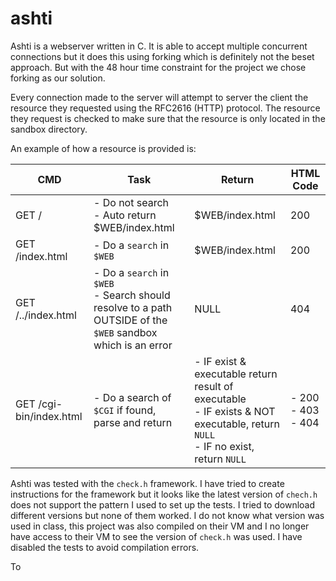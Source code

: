 # ashti

Ashti is a webserver written in C. It is able to accept multiple concurrent connections
but it does this using forking which is definitely not the beset approach. But 
with the 48 hour time constraint for the project we chose forking as our solution.

Every connection made to the server will attempt to server the client the resource
they requested using the RFC2616 (HTTP) protocol. The resource they request is checked
to make sure that the resource is only located in the sandbox directory. 

An example of how a resource is provided is: 

| CMD                     | Task                                                                                                              | Return                                                                                                                                   | HTML Code                      |
|-------------------------|-------------------------------------------------------------------------------------------------------------------|------------------------------------------------------------------------------------------------------------------------------------------|--------------------------------|
| GET /                   | - Do not search<br /> - Auto return $WEB/index.html                                                               | $WEB/index.html                                                                                                                          | 200                            |
| GET /index.html         | - Do a `search` in `$WEB`                                                                                         | $WEB/index.html                                                                                                                          | 200                            |
| GET /../index.html      | - Do a `search` in `$WEB`<br /> - Search should resolve to a path OUTSIDE of the `$WEB` sandbox which is an error | NULL                                                                                                                                     | 404                            |
| GET /cgi-bin/index.html | - Do a search of `$CGI` if found, parse and return                                                                | - IF exist & executable return result of executable<br /> - IF exists & NOT executable, return `NULL`<br /> - IF no exist, return `NULL` | - 200 <br /> - 403<br /> - 404 |


Ashti was tested with the `check.h` framework. I have tried to create instructions 
for the framework but it looks like the latest version of `chech.h` does not support
the pattern I used to set up the tests. I tried to download different versions but 
none of them worked. I do not know what version was used in class, this project
was also compiled on their VM and I no longer have access to their VM to see
the version of `check.h` was used. I have disabled the tests to avoid compilation 
errors. 


To 


